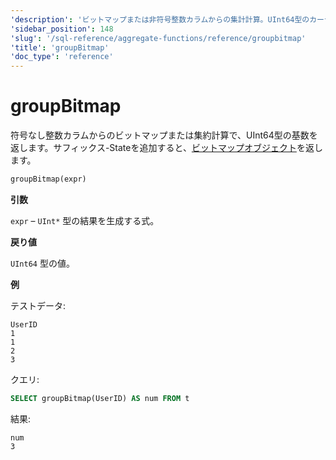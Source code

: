 ```yaml
---
'description': 'ビットマップまたは非符号整数カラムからの集計計算。UInt64型のカーディナリティを返します。サフィックス-Stateを追加すると、ビットマップオブジェクトを返します。'
'sidebar_position': 148
'slug': '/sql-reference/aggregate-functions/reference/groupbitmap'
'title': 'groupBitmap'
'doc_type': 'reference'
---
```



# groupBitmap

符号なし整数カラムからのビットマップまたは集約計算で、UInt64型の基数を返します。サフィックス-Stateを追加すると、[ビットマップオブジェクト](../../../sql-reference/functions/bitmap-functions.md)を返します。

```sql
groupBitmap(expr)
```

**引数**

`expr` – `UInt*` 型の結果を生成する式。

**戻り値**

`UInt64` 型の値。

**例**

テストデータ:

```text
UserID
1
1
2
3
```

クエリ:

```sql
SELECT groupBitmap(UserID) AS num FROM t
```

結果:

```text
num
3
```

